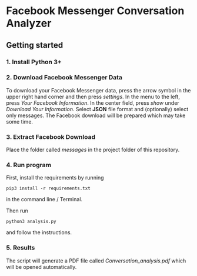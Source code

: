 # Facebook Messenger Conversation Analyzer

## Getting started

### 1. Install Python 3+

### 2. Download Facebook Messenger Data

To download your Facebook Messenger data, press the arrow symbol in the upper right hand corner and then press *settings*. In the menu to the left, press *Your Facebook Information*. In the center field, press *show* under *Download Your Information*.
Select **JSON** file format and (optionally) select only messages. 
The Facebook download will be prepared which may take some time.

### 3. Extract Facebook Download

Place the folder called *messages* in the project folder of this repository.

### 4. Run program

First, install the requirements by running 
```
pip3 install -r requirements.txt
```
in the command line / Terminal.

Then run

```
python3 analysis.py
```
and follow the instructions.

### 5. Results

The script will generate a PDF file called *Conversation_analysis.pdf* which will be opened automatically.
